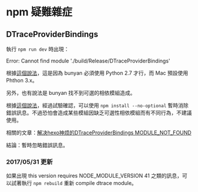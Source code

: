 # npm 疑難雜症

## DTraceProviderBindings

執行 `npm run dev` 時出現：

Error: Cannot find module './build/Release/DTraceProviderBindings'

根據[這個說法](https://github.com/trentm/node-bunyan/issues/216#issuecomment-243281568)，這是因為 bunyan 必須使用 Python 2.7 才行，而 Mac 預設使用 Phthon 3.x。

另外，也有說法是 bunyan 找不到可選的相依模組造成。

根據[這個說法](https://github.com/trentm/node-bunyan/issues/216#issuecomment-150802443)，經過試驗確認，可以使用 `npm install --no-optional` 暫時消除錯誤訊息。不過恐怕會造成某些模組因缺乏可選性相依模組而有不同行為，不建議使用。

相關的文章：[解决hexo神烦的DTraceProviderBindings MODULE_NOT_FOUND](https://kikoroc.com/2016/05/04/resolve-hexo-DTraceProviderBindings-MODULE-NOT-FOUND.html)

結論：暫時忽略錯誤訊息。

### 2017/05/31 更新

如果出現 this version requires NODE_MODULE_VERSION 41 之類的訊息，可以試著執行 `npm rebuild` 重新 compile dtrace module。
